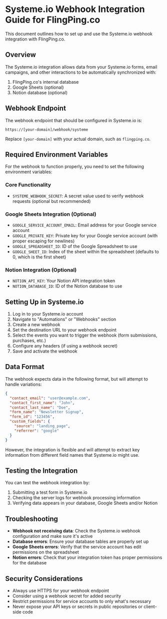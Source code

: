 # Systeme.io Webhook Integration Guide for FlingPing.co

This document outlines how to set up and use the Systeme.io webhook integration with FlingPing.co.

## Overview

The Systeme.io integration allows data from your Systeme.io forms, email campaigns, and other interactions to be automatically synchronized with:

1. FlingPing.co's internal database
2. Google Sheets (optional)
3. Notion database (optional)

## Webhook Endpoint

The webhook endpoint that should be configured in Systeme.io is:

```
https://[your-domain]/webhook/systeme
```

Replace `[your-domain]` with your actual domain, such as `flingping.co`.

## Required Environment Variables

For the webhook to function properly, you need to set the following environment variables:

### Core Functionality
- `SYSTEME_WEBHOOK_SECRET`: A secret value used to verify webhook requests (optional but recommended)

### Google Sheets Integration (Optional)
- `GOOGLE_SERVICE_ACCOUNT_EMAIL`: Email address for your Google service account
- `GOOGLE_PRIVATE_KEY`: Private key for your Google service account (with proper escaping for newlines)
- `GOOGLE_SPREADSHEET_ID`: ID of the Google Spreadsheet to use
- `GOOGLE_SHEET_ID`: Index of the sheet within the spreadsheet (defaults to 0, which is the first sheet)

### Notion Integration (Optional)
- `NOTION_API_KEY`: Your Notion API integration token
- `NOTION_DATABASE_ID`: ID of the Notion database to use

## Setting Up in Systeme.io

1. Log in to your Systeme.io account
2. Navigate to "Automations" or "Webhooks" section
3. Create a new webhook
4. Set the destination URL to your webhook endpoint
5. Select the events you want to trigger the webhook (form submissions, purchases, etc.)
6. Configure any headers (if using a webhook secret)
7. Save and activate the webhook

## Data Format

The webhook expects data in the following format, but will attempt to handle variations:

```json
{
  "contact_email": "user@example.com",
  "contact_first_name": "John",
  "contact_last_name": "Doe",
  "form_name": "Newsletter Signup",
  "form_id": "123456",
  "custom_fields": {
    "source": "landing_page",
    "referrer": "google"
  }
}
```

However, the integration is flexible and will attempt to extract key information from different field names that Systeme.io might use.

## Testing the Integration

You can test the webhook integration by:

1. Submitting a test form in Systeme.io
2. Checking the server logs for webhook processing information
3. Verifying data appears in your database, Google Sheets and/or Notion

## Troubleshooting

- **Webhook not receiving data**: Check the Systeme.io webhook configuration and make sure it's active
- **Database errors**: Ensure your database tables are properly set up
- **Google Sheets errors**: Verify that the service account has edit permissions on the spreadsheet
- **Notion errors**: Check that your integration token has proper permissions for the database

## Security Considerations

- Always use HTTPS for your webhook endpoint
- Consider using a webhook secret for added security
- Restrict permissions for service accounts to only what's necessary
- Never expose your API keys or secrets in public repositories or client-side code